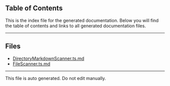 ## Table of Contents

This is the index file for the generated documentation. Below you will find the table of contents and links to all generated documentation files.

---


## Files

- [DirectoryMarkdownScanner.ts.md](DirectoryMarkdownScanner.ts.md)
- [FileScanner.ts.md](FileScanner.ts.md)



---

This file is auto generated. Do not edit manually.